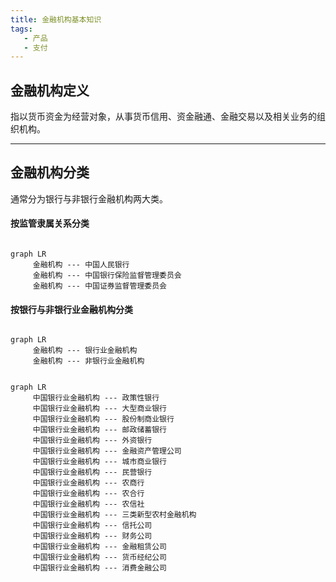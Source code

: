 ```yaml
---
title: 金融机构基本知识
tags:
   - 产品
   - 支付
---
```


## 金融机构定义
指以货币资金为经营对象，从事货币信用、资金融通、金融交易以及相关业务的组织机构。

*****

## 金融机构分类
通常分为银行与非银行金融机构两大类。

#### 按监管隶属关系分类

```mermaid

graph LR
     金融机构 --- 中国人民银行               
     金融机构 --- 中国银行保险监督管理委员会
     金融机构 --- 中国证券监督管理委员会

```

#### 按银行与非银行业金融机构分类

```mermaid

graph LR
     金融机构 --- 银行业金融机构               
     金融机构 --- 非银行业金融机构

```

```mermaid

graph LR
     中国银行业金融机构 --- 政策性银行
     中国银行业金融机构 --- 大型商业银行
     中国银行业金融机构 --- 股份制商业银行
     中国银行业金融机构 --- 邮政储蓄银行
     中国银行业金融机构 --- 外资银行
     中国银行业金融机构 --- 金融资产管理公司
     中国银行业金融机构 --- 城市商业银行
     中国银行业金融机构 --- 民营银行
     中国银行业金融机构 --- 农商行
     中国银行业金融机构 --- 农合行
     中国银行业金融机构 --- 农信社
     中国银行业金融机构 --- 三类新型农村金融机构
     中国银行业金融机构 --- 信托公司
     中国银行业金融机构 --- 财务公司
     中国银行业金融机构 --- 金融租赁公司
     中国银行业金融机构 --- 货币经纪公司
     中国银行业金融机构 --- 消费金融公司

```


